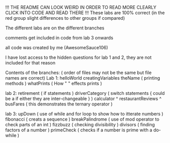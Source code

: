 !!! THE README CAN LOOK WEIRD IN ORDER TO READ MORE CLEARLY CLICK INTO CODE AND READ THERE !!!
These labs are 100% correct (in the red group slight differences to other groups if compared)

The different labs are on the different branches

comments get included in code from lab 3 onwards

all code was created by me (AwesomeSauce106)

I have lost access to the hidden questions for lab 1 and 2, they are not included for that reason

Contents of the branches:
( order of files may not be the same but file names are correct)
  Lab 1:
    helloWorld
    creatingVariables
    theName ( printing methods )
    whatPrints ( How " " effects prints )

  lab 2:
    retirement ( if statements )
    driverCategory ( switch statements { could be a if either they are inter-changeable }  ) 
    calculator       ^
    restaurantReviews ^
    busFares ( this demonstrates the ternary operator )
    
  lab 3:
  upDown ( use of while and for loop to show how to itterate numbers )
  fibonacci ( creats a sequence )
  breakPalindrome ( use of mod operator to check parts of an int )
  fizzbuzz ( checking divisibility )
  divisors ( finding factors of a number )
  primeCheck ( checks if a number is prime with a do-while )
